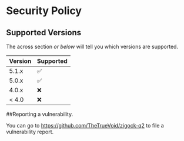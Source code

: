# Security Policy

## Supported Versions

The across section *or below* will tell you which versions are supported.

| Version | Supported          |
| ------- | ------------------ |
| 5.1.x   | :white_check_mark: |
| 5.0.x   | :white_check_mark:                |
| 4.0.x   | :x: |
| < 4.0   | :x:                |

##Reporting a vulnerability.


You can go to https://github.com/TheTrueVoid/zigock-q2 to file a vulnerability report.

